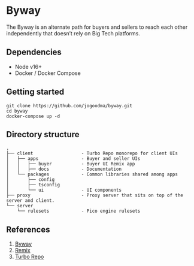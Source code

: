 # Byway

The Byway is an alternate path for buyers and sellers to reach each other independently that doesn’t rely on Big Tech platforms.

## Dependencies

* Node v16+
* Docker / Docker Compose

## Getting started

```
git clone https://github.com/jogoodma/byway.git
cd byway
docker-compose up -d
```

## Directory structure

```
.
├── client                  - Turbo Repo monorepo for client UIs
│   ├── apps                - Buyer and seller UIs
│   │   ├── buyer           - Buyer UI Remix app
│   │   ├── docs            - Documentation
│   └── packages            - Common libraries shared among apps
│       ├── config
│       ├── tsconfig
│       └── ui              - UI components
├── proxy                   - Proxy server that sits on top of the server and client.
└── server
    └── rulesets            - Pico engine rulesets
```

## References

1. [Byway](https://customercommons.org/category/byway/)
2. [Remix](https://remix.run)
3. [Turbo Repo](https://turborepo.org/)
